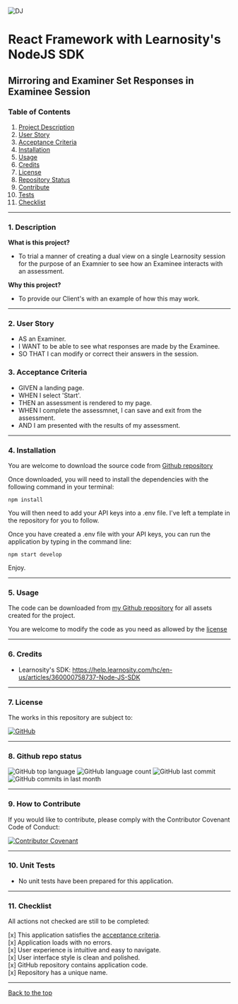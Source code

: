 
![DJ](./assets/LearnosityLogo_cropped.png)  

# React Framework with Learnosity's NodeJS SDK  
## Mirroring and Examiner Set Responses in Examinee Session 

### Table of Contents  
  
   1. [Project Description](#1-description)
   2. [User Story](#2-user-story)
   3. [Acceptance Criteria](#3-acceptance-criteria)
   4. [Installation](#4-installation)
   5. [Usage](#5-usage)
   6. [Credits](#6-credits)
   7. [License](#7-license)
   8. [Repository Status](#8-github-repo-status)
   9. [Contribute](#9-how-to-contribute)
   10. [Tests](#10-tests)
   11. [Checklist](#11-checklist)

---

### 1. Description  

**What is this project?**  

* To trial a manner of creating a dual view on a single Learnosity session for the purpose of an Examnier to see how an Examinee interacts with an assessment.  

**Why this project?**  

* To provide our Client's with an example of how this may work.

---

### 2. User Story  

* AS an Examiner.  
* I WANT to be able to see what responses are made by the Examinee.  
* SO THAT I can modify or correct their answers in the session.   

### 3. Acceptance Criteria

* GIVEN a landing page.
* WHEN I select 'Start'.
* THEN an assessment is rendered to my page.
* WHEN I complete the assessmnet, I can save and exit from the assessment.
* AND I am presented with the results of my assessment.

---

### 4. Installation

You are welcome to download the source code from [Github repository](https://github.com/mark-watson-lrn/bootcamp_react_demo)  

Once downloaded, you will need to install the dependencies with the following command in your terminal:  

```npm install```  

You will then need to add your API keys into a .env file.  I've left a template in the repository for you to follow.

Once you have created a .env file with your API keys, you can run the application by typing in the command line:

```npm start develop```  

Enjoy.  

---

### 5. Usage  

The code can be downloaded from [my Github repository](https://github.com/mark-watson-lrn/bootcamp_react_demo) for all assets created for the project.  

You are welcome to modify the code as you need as allowed by the [license](#7-license)

---

### 6. Credits  

* Learnosity's SDK: https://help.learnosity.com/hc/en-us/articles/360000758737-Node-JS-SDK

---

### 7. License  

 The works in this repository are subject to:  

[![GitHub](https://img.shields.io/github/license/mark-watson-lrn/bootcamp_demo)](doc/LICENSE.md)

---

### 8. Github repo status  
![GitHub top language](https://img.shields.io/github/languages/top/mark-watson-lrn/bootcamp_demo)
![GitHub language count](https://img.shields.io/github/languages/count/mark-watson-lrn/bootcamp_demo)
![GitHub last commit](https://img.shields.io/github/last-commit/mark-watson-lrn/bootcamp_demo)
![GitHub commits in last month](https://img.shields.io/github/commit-activity/m/mark-watson-lrn/bootcamp_demo)

---

### 9. How to Contribute  

 If you would like to contribute, please comply with the Contributor Covenant Code of Conduct:  

[![Contributor Covenant](https://img.shields.io/badge/Contributor%20Covenant-2.1-4baaaa.svg)](doc/code_of_conduct.md)

---

### 10. Unit Tests  

* No unit tests have been prepared for this application.  

---

### 11. Checklist  

 All actions not checked are still to be completed:  

[x]  This application satisfies the [acceptance criteria](#3-acceptance-criteria).  
[x]  Application loads with no errors.  
[x]  User experience is intuitive and easy to navigate.  
[x]  User interface style is clean and polished.  
[x]  GitHub repository contains application code.  
[x]  Repository has a unique name.  

---

[Back to the top](#react-framework-with-learnositys-nodejs-sdk)
